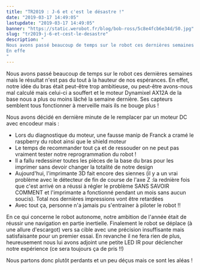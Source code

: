 ```yaml
---
title: "TR2019 : J-6 et c'est le désastre !"
date: "2019-03-17 14:49:05"
lastupdate: "2019-03-17 14:49:05"
banner: "https://static.werobot.fr/blog/bob-ross/5c8e4fcb6e34d/50.jpg"
slug: "tr2019-j-6-et-cest-le-desastre"
description: " 
Nous avons passé beaucoup de temps sur le robot ces dernières semaines mais le résultat n'est pas du tout à la hauteur de nos espérances.
En effe
"
---
```

Nous avons passé beaucoup de temps sur le robot ces dernières semaines mais le résultat n'est pas du tout à la hauteur de nos espérances.
En effet, notre idée du bras était peut-être trop ambitieuse, ou peut-être avons-nous mal calculé mais celui-ci a souffert et le moteur Dynamixel AX12A de la base nous a plus ou moins lâché la semaine dernière. Ses capteurs semblent tous fonctionner à merveille mais ils ne bouge plus !

Nous avons décidé en dernière minute de le remplacer par un moteur DC avec encodeur mais :
<ul>
<li> Lors du diagnostique du moteur, une fausse manip de Franck a cramé le raspberry du robot ainsi que le shield moteur </li>
<li> Le temps de recommander tout ça et de ressouder on ne peut pas vraiment tester notre reprogrammation du robot !
<li> Il a fallu redessiner toutes les pièces de la base du bras pour les imprimer sans devoir changer la totalité de notre design </li>
<li> Aujourd'hui, l'imprimante 3D fait encore des siennes (il y a un vrai problème avec le détecteur de fin de course de l'axe Z :la rednière fois que c'est arrivé on a réussi à régler le problème SANS SAVOIR COMMENT et l'imprimante a fonctionné pendant un mois sans aucun soucis). Total nos dernières impressions vont être retardées </li>
<li> Avec tout ça, personne n'a jamais pu s'entrainer à piloter le robot !! </li>
</ul>

En ce qui concerne le robot autonome, notre ambition de l'année était de réussir une navigation en partie inertielle. 
Finalement le robot se déplace (à une allure d'escargot) vers sa cible avec une précision insuffisante mais satisfaisante pour un premier essai. En revanche il ne fera rien de plus, heureusement nous lui avons adjoint une petite LED IR pour déclencher notre expérience (ce sera toujours ça de pris !!)

Nous partons donc plutôt perdants et un peu déçus mais ce sont les aléas !

    